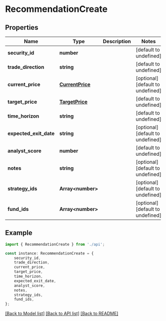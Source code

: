 # RecommendationCreate


## Properties

Name | Type | Description | Notes
------------ | ------------- | ------------- | -------------
**security_id** | **number** |  | [default to undefined]
**trade_direction** | **string** |  | [default to undefined]
**current_price** | [**CurrentPrice**](CurrentPrice.md) |  | [optional] [default to undefined]
**target_price** | [**TargetPrice**](TargetPrice.md) |  | [default to undefined]
**time_horizon** | **string** |  | [default to undefined]
**expected_exit_date** | **string** |  | [optional] [default to undefined]
**analyst_score** | **number** |  | [default to undefined]
**notes** | **string** |  | [optional] [default to undefined]
**strategy_ids** | **Array&lt;number&gt;** |  | [optional] [default to undefined]
**fund_ids** | **Array&lt;number&gt;** |  | [optional] [default to undefined]

## Example

```typescript
import { RecommendationCreate } from './api';

const instance: RecommendationCreate = {
    security_id,
    trade_direction,
    current_price,
    target_price,
    time_horizon,
    expected_exit_date,
    analyst_score,
    notes,
    strategy_ids,
    fund_ids,
};
```

[[Back to Model list]](../README.md#documentation-for-models) [[Back to API list]](../README.md#documentation-for-api-endpoints) [[Back to README]](../README.md)

